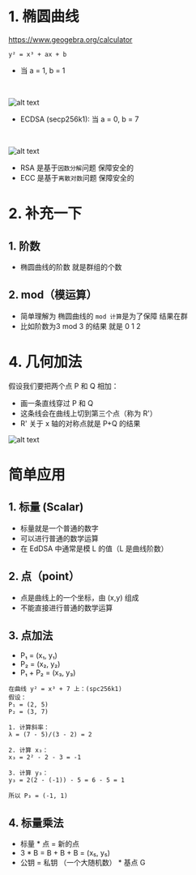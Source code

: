 # 1. 椭圆曲线
https://www.geogebra.org/calculator
<br/>

```y² = x³ + ax + b```
- 当 a = 1, b = 1
<br/>

![alt text](images/ecc.png)
- ECDSA (secp256k1): 当 a = 0, b = 7
<br/>

![alt text](images/secp256k1.png)

- RSA 是基于```因数分解```问题 保障安全的
- ECC 是基于```离散对数```问题 保障安全的

# 2. 补充一下
## 1. 阶数
- 椭圆曲线的阶数 就是群组的个数
## 2. mod（模运算）
- 简单理解为 椭圆曲线的 ```mod 计算```是为了保障 结果在群
- 比如阶数为3  mod 3 的结果 就是 0 1 2

# 4. 几何加法
假设我们要把两个点 P 和 Q 相加：
- 画一条直线穿过 P 和 Q
- 这条线会在曲线上切到第三个点（称为 R'）
- R' 关于 x 轴的对称点就是 P+Q 的结果

![alt text](images/plus.png)
# 

# 简单应用
## 1. 标量 (Scalar)
- 标量就是一个普通的数字
- 可以进行普通的数学运算
- 在 EdDSA 中通常是模 L 的值（L 是曲线阶数）
## 2. 点（point）
- 点是曲线上的一个坐标，由 (x,y) 组成
- 不能直接进行普通的数学运算

## 3. 点加法
- P₁ = (x₁, y₁)
- P₂ = (x₂, y₂)
- P₁ + P₂ = (x₃, y₃)

```
在曲线 y² = x³ + 7 上：(spc256k1)
假设：
P₁ = (2, 5)
P₂ = (3, 7)

1. 计算斜率：
λ = (7 - 5)/(3 - 2) = 2

2. 计算 x₃：
x₃ = 2² - 2 - 3 = -1

3. 计算 y₃：
y₃ = 2(2 - (-1)) - 5 = 6 - 5 = 1

所以 P₃ = (-1, 1)
```
## 4. 标量乘法
- 标量 * 点 = 新的点
- 3 * B = B + B + B = (x₅, y₅)
- 公钥 = 私钥 （一个大随机数） * 基点 G